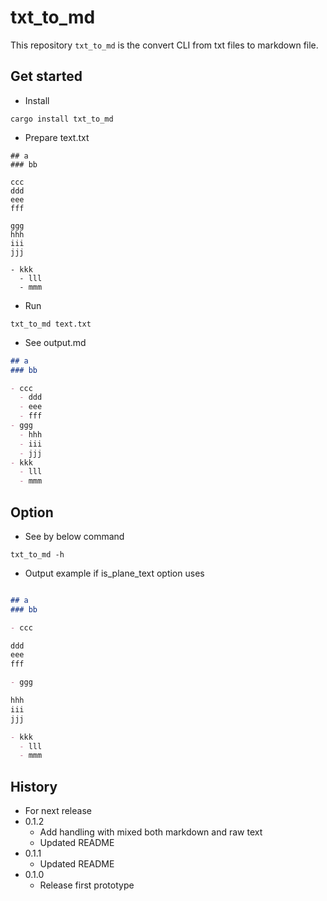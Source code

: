 # txt_to_md

This repository `txt_to_md` is the convert CLI from txt files to markdown file.

## Get started

- Install

```
cargo install txt_to_md
```

- Prepare text.txt

```
## a
### bb

ccc
ddd
eee
fff

ggg
hhh
iii
jjj

- kkk
  - lll
  - mmm
```

- Run

```
txt_to_md text.txt
```

- See output.md

```md
## a
### bb

- ccc
  - ddd
  - eee
  - fff
- ggg
  - hhh
  - iii
  - jjj
- kkk
  - lll
  - mmm
```

## Option

- See by below command

```
txt_to_md -h
```

- Output example if is_plane_text option uses

```md

## a
### bb

- ccc

ddd
eee
fff

- ggg

hhh
iii
jjj

- kkk
  - lll
  - mmm

```

## History

- For next release
- 0.1.2
  - Add handling with mixed both markdown and raw text
  - Updated README
- 0.1.1
  - Updated README
- 0.1.0
  - Release first prototype
